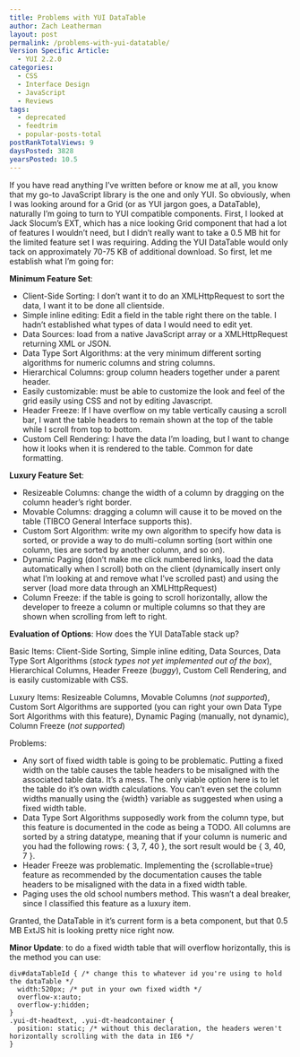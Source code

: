 ```yaml
---
title: Problems with YUI DataTable
author: Zach Leatherman
layout: post
permalink: /problems-with-yui-datatable/
Version Specific Article:
  - YUI 2.2.0
categories:
  - CSS
  - Interface Design
  - JavaScript
  - Reviews
tags:
  - deprecated
  - feedtrim
  - popular-posts-total
postRankTotalViews: 9
daysPosted: 3828
yearsPosted: 10.5
---
```


If you have read anything I’ve written before or know me at all, you know that my go-to JavaScript library is the one and only YUI. So obviously, when I was looking around for a Grid (or as YUI jargon goes, a DataTable), naturally I’m going to turn to YUI compatible components. First, I looked at Jack Slocum’s EXT, which has a nice looking Grid component that had a lot of features I wouldn’t need, but I didn’t really want to take a 0.5 MB hit for the limited feature set I was requiring. Adding the YUI DataTable would only tack on approximately 70-75 KB of additional download. So first, let me establish what I’m going for:

**Minimum Feature Set**:

*   Client-Side Sorting: I don’t want it to do an XMLHttpRequest to sort the data, I want it to be done all clientside.
*   Simple inline editing: Edit a field in the table right there on the table. I hadn’t established what types of data I would need to edit yet.
*   Data Sources: load from a native JavaScript array or a XMLHttpRequest returning XML or JSON.
*   Data Type Sort Algorithms: at the very minimum different sorting algorithms for numeric columns and string columns.
*   Hierarchical Columns: group column headers together under a parent header.
*   Easily customizable: must be able to customize the look and feel of the grid easily using CSS and not by editing Javascript.
*   Header Freeze: If I have overflow on my table vertically causing a scroll bar, I want the table headers to remain shown at the top of the table while I scroll from top to bottom.
*   Custom Cell Rendering: I have the data I’m loading, but I want to change how it looks when it is rendered to the table. Common for date formatting.

**Luxury Feature Set**:

*   Resizeable Columns: change the width of a column by dragging on the column header’s right border.
*   Movable Columns: dragging a column will cause it to be moved on the table (TIBCO General Interface supports this).
*   Custom Sort Algorithm: write my own algorithm to specify how data is sorted, or provide a way to do multi-column sorting (sort within one column, ties are sorted by another column, and so on).
*   Dynamic Paging (don’t make me click numbered links, load the data automatically when I scroll) both on the client (dynamically insert only what I’m looking at and remove what I’ve scrolled past) and using the server (load more data through an XMLHttpRequest)
*   Column Freeze: if the table is going to scroll horizontally, allow the developer to freeze a column or multiple columns so that they are shown when scrolling from left to right.

**Evaluation of Options**: How does the YUI DataTable stack up?

Basic Items: Client-Side Sorting, Simple inline editing, Data Sources, Data Type Sort Algorithms (*stock types not yet implemented out of the box*), Hierarchical Columns, Header Freeze (*buggy*), Custom Cell Rendering, and is easily customizable with CSS.

Luxury Items: Resizeable Columns, Movable Columns (*not supported*), Custom Sort Algorithms are supported (you can right your own Data Type Sort Algorithms with this feature), Dynamic Paging (manually, not dynamic), Column Freeze (*not supported*)

Problems:

*   Any sort of fixed width table is going to be problematic. Putting a fixed width on the table causes the table headers to be misaligned with the associated table data. It’s a mess. The only viable option here is to let the table do it’s own width calculations. You can’t even set the column widths manually using the {width} variable as suggested when using a fixed width table.
*   Data Type Sort Algorithms supposedly work from the column type, but this feature is documented in the code as being a TODO. All columns are sorted by a string datatype, meaning that if your column is numeric and you had the following rows: { 3, 7, 40 }, the sort result would be { 3, 40, 7 }.
*   Header Freeze was problematic. Implementing the {scrollable=true} feature as recommended by the documentation causes the table headers to be misaligned with the data in a fixed width table.
*   Paging uses the old school numbers method. This wasn’t a deal breaker, since I classified this feature as a luxury item.

Granted, the DataTable in it’s current form is a beta component, but that 0.5 MB ExtJS hit is looking pretty nice right now.

**Minor Update**: to do a fixed width table that will overflow horizontally, this is the method you can use:

    div#dataTableId { /* change this to whatever id you're using to hold the dataTable */
      width:520px; /* put in your own fixed width */
      overflow-x:auto;
      overflow-y:hidden;
    }
    .yui-dt-headtext, .yui-dt-headcontainer {
      position: static; /* without this declaration, the headers weren't horizontally scrolling with the data in IE6 */
    }
